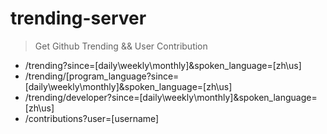 # trending-server

> Get Github Trending && User Contribution 

* /trending?since=[daily\weekly\monthly]&spoken_language=[zh\us]
* /trending/[program_language?since=[daily\weekly\monthly]&spoken_language=[zh\us]
* /trending/developer?since=[daily\weekly\monthly]&spoken_language=[zh\us]
* /contributions?user=[username]


